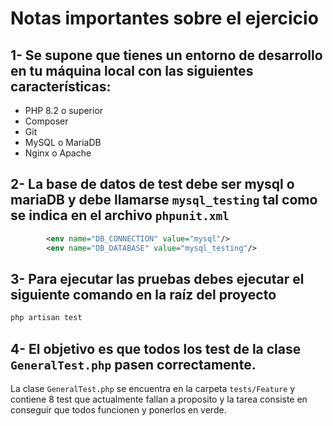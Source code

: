 # Notas importantes sobre el ejercicio

##  1- Se supone que tienes un entorno de desarrollo en tu máquina local con las siguientes características:

- PHP 8.2 o superior
- Composer
- Git 
- MySQL o MariaDB
- Nginx o Apache

## 2-  La base de datos de test debe ser mysql o mariaDB y debe llamarse `mysql_testing` tal como se indica en el archivo `phpunit.xml`



```xml
        <env name="DB_CONNECTION" value="mysql"/>
        <env name="DB_DATABASE" value="mysql_testing"/>
```

## 3- Para ejecutar las pruebas  debes ejecutar el siguiente comando en la raíz del proyecto

```bash
php artisan test
```

## 4- El objetivo es que todos los test de la clase `GeneralTest.php` pasen correctamente.

La clase `GeneralTest.php` se encuentra en la carpeta `tests/Feature` y contiene 8 test que actualmente fallan a proposito y la tarea consiste en conseguir que todos funcionen y ponerlos en verde.


